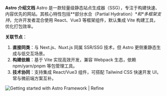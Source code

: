 **Astro 介绍文档**
	Astro 是一款轻量级静态站点生成器（SSG），专注于构建快速、内容优先的网站。其核心特性包括**部分水合（Partial Hydration）\**和\**多框架支持**，允许开发者混合使用 React、Vue3 等框架组件，默认集成 Vite 构建工具，优化打包效率。

**关联节点**：

1. **直接同类**：与 Next.js、Nuxt.js 同属 SSR/SSG 技术，但 Astro 更侧重静态生成与低交互场景。
2. **构建依赖**：基于 Vite 实现高效开发，兼容 Webpack 生态，依赖 npm/yarn/pnpm 等包管理工具。
3. **技术协同**：支持集成 React/Vue3 组件，可搭配 Tailwind CSS 快速开发 UI，常与微前端方案互补。

![Getting started with Astro Framework | Refine](https://refine.ams3.cdn.digitaloceanspaces.com/blog/2023-06-12-astro-js/social.png)